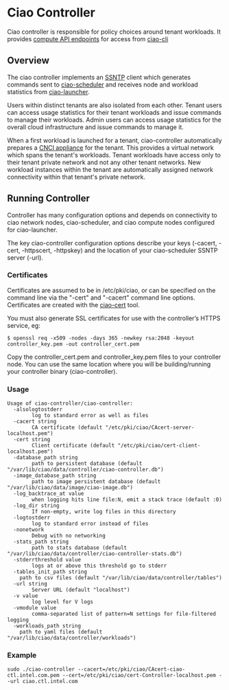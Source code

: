 Ciao Controller
===============

Ciao controller is responsible for policy choices around tenant workloads.
It provides [compute API
endpoints](https://github.com/01org/ciao/blob/master/ciao-controller/compute.go)
for access from
[ciao-cli](https://github.com/01org/ciao/tree/master/ciao-cli)



Overview
--------

The ciao controller implements an
[SSNTP](https://github.com/01org/ciao/tree/master/ssntp)
client which generates commands sent to
[ciao-scheduler](https://github.com/01org/ciao/tree/master/ciao-scheduler)
and receives node and workload statistics from
[ciao-launcher](https://github.com/01org/ciao/tree/master/ciao-launcher).

Users within distinct tenants are also isolated from each other.  Tenant users
can access usage statistics for their tenant workloads and issue commands to
manage their workloads.  Admin users can access usage statistics for the
overall cloud infrastructure and issue commands to manage it.

When a first workload is launched for a tenant,
ciao-controller automatically prepares a [CNCI
appliance](https://github.com/01org/ciao/tree/master/networking/ciao-cnci-agent)
for the tenant.  This provides a virtual network which spans the tenant's
workloads.  Tenant workloads have access only to their tenant private
network and not any other tenant networks.  New workload instances within
the tenant are automatically assigned network connectivity within that
tenant's private network.

Running Controller
------------------

Controller has many configuration options and depends on connectivity
to ciao network nodes, ciao-scheduler, and
ciao compute nodes configured for ciao-launcher.

The key ciao-controller configuration options describe your keys (-cacert,
-cert, -httpscert, -httpskey) and the location of your ciao-scheduler SSNTP
server (-url).

### Certificates

Certificates are assumed to be in /etc/pki/ciao, or can be
specified on the command line via the "-cert" and "-cacert"
command line options.  Certificates are created with the
[ciao-cert](https://github.com/01org/ciao/tree/master/ssntp/ciao-cert)
tool.

You must also generate SSL certificates for use with the controller’s
HTTPS service, eg:

```shell
$ openssl req -x509 -nodes -days 365 -newkey rsa:2048 -keyout controller_key.pem -out controller_cert.pem
```

Copy the controller_cert.pem and controller_key.pem files to your
controller node. You can use the same location where you will be
building/running your controller binary (ciao-controller).

### Usage

```shell
Usage of ciao-controller/ciao-controller:
  -alsologtostderr
    	log to standard error as well as files
  -cacert string
    	CA certificate (default "/etc/pki/ciao/CAcert-server-localhost.pem")
  -cert string
    	Client certificate (default "/etc/pki/ciao/cert-client-localhost.pem")
  -database_path string
        path to persistent database (default "/var/lib/ciao/data/controller/ciao-controller.db")
  -image_database_path string
        path to image persistent database (default "/var/lib/ciao/data/image/ciao-image.db")
  -log_backtrace_at value
    	when logging hits line file:N, emit a stack trace (default :0)
  -log_dir string
    	If non-empty, write log files in this directory
  -logtostderr
    	log to standard error instead of files
  -nonetwork
    	Debug with no networking
  -stats_path string
    	path to stats database (default "/var/lib/ciao/data/controller/ciao-controller-stats.db")
  -stderrthreshold value
    	logs at or above this threshold go to stderr
  -tables_init_path string
	path to csv files (default "/var/lib/ciao/data/controller/tables")
  -url string
    	Server URL (default "localhost")
  -v value
    	log level for V logs
  -vmodule value
    	comma-separated list of pattern=N settings for file-filtered logging
  -workloads_path string
	path to yaml files (default "/var/lib/ciao/data/controller/workloads")
```

### Example

```shell
sudo ./ciao-controller --cacert=/etc/pki/ciao/CAcert-ciao-ctl.intel.com.pem --cert=/etc/pki/ciao/cert-Controller-localhost.pem --url ciao.ctl.intel.com
```

